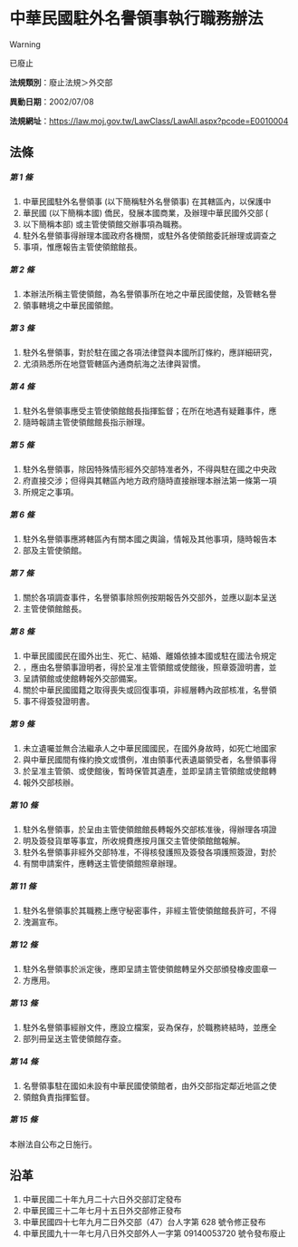 # 中華民國駐外名譽領事執行職務辦法


> [!WARNING]
> 已廢止


**法規類別**：廢止法規＞外交部

**異動日期**：2002/07/08  

**法規網址**：https://law.moj.gov.tw/LawClass/LawAll.aspx?pcode=E0010004



## 法條
##### 第 1 條
1. 中華民國駐外名譽領事 (以下簡稱駐外名譽領事) 在其轄區內，以保護中
1. 華民國 (以下簡稱本國) 僑民，發展本國商業，及辦理中華民國外交部 (
1. 以下簡稱本部) 或主管使領館交辦事項為職務。
1. 駐外名譽領事得辦理本國政府各機關，或駐外各使領館委託辦理或調查之
1. 事項，惟應報告主管使領館館長。

##### 第 2 條
1. 本辦法所稱主管使領館，為名譽領事所在地之中華民國使館，及管轄名譽
1. 領事轄境之中華民國領館。

##### 第 3 條
1. 駐外名譽領事，對於駐在國之各項法律暨與本國所訂條約，應詳細研究，
1. 尤須熟悉所在地暨管轄區內通商航海之法律與習慣。

##### 第 4 條
1. 駐外名譽領事應受主管使領館館長指揮監督；在所在地遇有疑難事件，應
1. 隨時報請主管使領館館長指示辦理。

##### 第 5 條
1. 駐外名譽領事，除因特殊情形經外交部特准者外，不得與駐在國之中央政
1. 府直接交涉；但得與其轄區內地方政府隨時直接辦理本辦法第一條第一項
1. 所規定之事項。

##### 第 6 條
1. 駐外名譽領事應將轄區內有關本國之輿論，情報及其他事項，隨時報告本
1. 部及主管使領館。

##### 第 7 條
1. 關於各項調查事件，名譽領事除照例按期報告外交部外，並應以副本呈送
1. 主管使領館館長。

##### 第 8 條
1. 中華民國國民在國外出生、死亡、結婚、離婚依據本國或駐在國法令規定
1. ，應由名譽領事證明者，得於呈准主管領館或使館後，照章簽證明書，並
1. 呈請領館或使館轉報外交部備案。
1. 關於中華民國國籍之取得喪失或回復事項，非經層轉內政部核准，名譽領
1. 事不得簽發證明書。

##### 第 9 條
1. 未立遺囑並無合法繼承人之中華民國國民，在國外身故時，如死亡地國家
1. 與中華民國間有條約換文或慣例，准由領事代表遺屬領受者，名譽領事得
1. 於呈准主管領、或使館後，暫時保管其遺產，並即呈請主管領館或使館轉
1. 報外交部核辦。

##### 第 10 條
1. 駐外名譽領事，於呈由主管使領館館長轉報外交部核准後，得辦理各項證
1. 明及簽發貨單等事宜，所收規費應按月匯交主管使領館館報解。
1. 駐外名譽領事非經外交部特准，不得核發護照及簽發各項護照簽證，對於
1. 有關申請案件，應轉送主管使領館照章辦理。

##### 第 11 條
1. 駐外名譽領事於其職務上應守秘密事件，非經主管使領館館長許可，不得
1. 洩漏宣布。

##### 第 12 條
1. 駐外名譽領事於派定後，應即呈請主管使領館轉呈外交部頒發橡皮圖章一
1. 方應用。

##### 第 13 條
1. 駐外名譽領事經辦文件，應設立檔案，妥為保存，於職務終結時，並應全
1. 部列冊呈送主管使領館存查。

##### 第 14 條
1. 名譽領事駐在國如未設有中華民國使領館者，由外交部指定鄰近地區之使
1. 領館負責指揮監督。

##### 第 15 條
本辦法自公布之日施行。

## 沿革
1. 中華民國二十年九月二十六日外交部訂定發布
1. 中華民國三十二年七月十五日外交部修正發布
1. 中華民國四十七年九月二日外交部（47）台人字第 628  號令修正發布
1. 中華民國九十一年七月八日外交部外人一字第 09140053720  號令發布廢止

